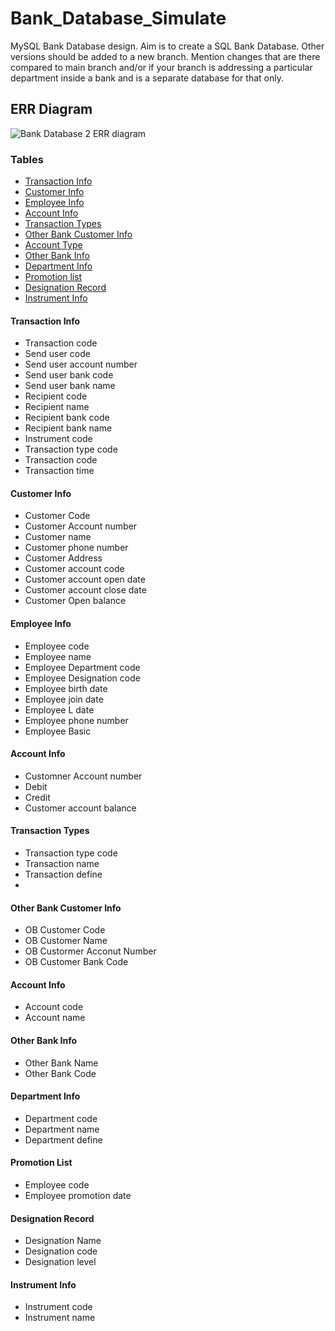 # Bank_Database_Simulate
MySQL Bank Database design. 
Aim is to create a SQL Bank Database. Other versions should be added to a new branch. Mention changes that are there compared to main branch and/or if your branch is addressing a particular department inside a bank and is a separate database for that only. 

## ERR Diagram
![Bank Database 2 ERR diagram](https://user-images.githubusercontent.com/104694320/168591760-b03a2cd8-fcb8-4ba0-a629-86e50f2bdb09.png)

### Tables

* [Transaction Info](#transaction-info)
* [Customer Info](#customer-info)
* [Employee Info](#employee-info)
* [Account Info](#account-info)
* [Transaction Types](#transaction-info)
* [Other Bank Customer Info](#other-bank-customer-info)
* [Account Type](#account=type)
* [Other Bank Info](#other-bank-info)
* [Department Info](#department-info)
* [Promotion list](#promotion-list)
* [Designation Record](#designation-record)
* [Instrument Info](#instrument-info)

#### Transaction Info

* Transaction code
* Send user code
* Send user account number
* Send user bank code
* Send user bank name
* Recipient code
* Recipient name
* Recipient bank code
* Recipient bank name
* Instrument code
* Transaction type code
* Transaction code
* Transaction time

#### Customer Info

* Customer Code
* Customer Account number
* Customer name
* Customer phone number
* Customer Address
* Customer account code
* Customer account open date
* Customer account close date
* Customer Open balance

#### Employee Info

* Employee code
* Employee name
* Employee Department code
* Employee Designation code
* Employee birth date
* Employee join date
* Employee L date
* Employee phone number
* Employee Basic

#### Account Info

* Customner Account number
* Debit
* Credit
* Customer account balance

#### Transaction Types

* Transaction type code
* Transaction name
* Transaction define
*

#### Other Bank Customer Info

* OB Customer Code
* OB Customer Name
* OB Custormer Acconut Number
* OB Customer Bank Code

#### Account Info

* Account code
* Account name

#### Other Bank Info

* Other Bank Name
* Other Bank Code

#### Department Info

* Department code
* Department name
* Department define

#### Promotion List

* Employee code
* Employee promotion date

#### Designation Record

* Designation Name
* Designation code
* Designation level

#### Instrument Info

* Instrument code
* Instrument name

